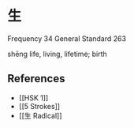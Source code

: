 # 生
Frequency 34
General Standard 263

shēng
life, living, lifetime; birth

## References
- [[HSK 1]]
- [[5 Strokes]]
- [[生 Radical]]